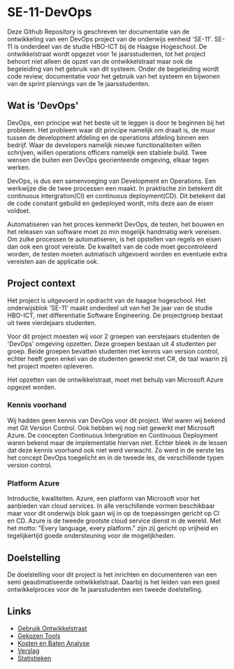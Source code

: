 # SE-11-DevOps
Deze Github Repository is geschreven ter documentatie van de ontwikkeling van een DevOps project 
van de onderwijs eenheid 'SE-11'. SE-11 is onderdeel van de studie HBO-ICT bij de Haagse Hogeschool. De 
ontwikkelstraat wordt opgezet voor 1e jaarsstudenten, tot het project behoort niet alleen de opzet van de 
ontwikkelstraat maar ook de begeleiding van het gebruik van dit systeem. Onder de begeleiding wordt code review, 
documentatie voor het gebruik van het systeem en bijwonen van de sprint plannings van de 1e jaarsstudenten.

## Wat is 'DevOps'
DevOps, een principe wat het beste uit te leggen is door te beginnen bij het probleem. Het probleem waar dit principe 
namelijk om draait is, de muur tussen de development afdeling en de operations afdeling binnen een bedrijf. 
Waar de developers namelijk nieuwe functionaliteiten willen schrijven, willen operations officers namelijk een 
stabiele build. Twee wensen die buiten een DevOps georienteerde omgeving, elkaar tegen werken. 

DevOps, is dus een samenvoeging van Development en Operations. Een werkwijze die de twee processen een maakt. 
In praktische zin betekent dit continuous intergration(CI) en continuous deployment(CD). Dit betekent dat de code 
constant gebuild en gedeployed wordt, mits deze aan de eisen voldoet.

Automatiseren van het proces kenmerkt DevOps, de testen, het bouwen en het releasen van software moet zo min 
mogelijk handmatig werk vereisen. Om zulke processen te automatiseren, is het opstellen van regels en eisen dan ook 
een groot vereiste. De kwaliteit van de code moet gecontroleerd worden, de testen moeten autmatisch uitgevoerd 
worden en eventuele extra vereisten aan de applicatie ook.


## Project context
Het project is uitgevoerd in opdracht van de haagse hogeschool. Het onderwijsblok 'SE-11' maakt onderdeel uit van 
het 3e jaar van de studie HBO-ICT, met differentiatie Software Engineering. De projectgroep bestaat uit twee 
vierdejaars studenten. 

Voor dit project moesten wij voor 2 groepen van eerstejaars studenten de 'DevOps' omgeving opzetten. Deze 
groepen bestaan uit 4 studenten per groep. Beide groepen bevatten studenten met kennis van version control, 
echter heeft geen enkel van de studenten gewerkt met C#, de taal waarin zij het project moeten opleveren. 

Het opzetten van de ontwikkelstraat, moet met behulp van Microsoft Azure opgezet worden.

### Kennis voorhand
Wij hadden geen kennis van DevOps voor dit project. Wel waren wij bekend met Git Version Control. Ook hebben wij 
nog niet gewerkt met Microsoft Azure. De concepten Continuous Intergration en Continuous Deployment waren bekend maar
de implementatie hiervan niet. Echter bleek in de lessen dat deze kennis voorhand ook niet werd verwacht. Zo werd in 
de eerste les het concept DevOps toegelicht en in de tweede les, de verschillende typen version control. 

### Platform Azure
Introductie, kwaliteiten.
Azure, een platform van Microsoft voor het aanbieden van cloud services. 
In alle verschillende vormen beschikbaar maar voor dit onderwijs blok gaan wij in op de toepassingen gericht op CI en CD. 
Azure is de tweede grootste cloud service dienst in de wereld. Met het motto: "Every language, every platform." zijn 
zij gericht op vrijheid en tegelijkertijd goede ondersteuning voor de mogelijkheden. 


## Doelstelling
De doelstelling voor dit project is het inrichten en documenteren van een semi geautimatiseerde ontwikkelstraat. 
Daarbij is het leiden van een goed ontwikkelproces voor de 1e jaarsstudenten een tweede doelstelling.

## Links 
-  [Gebruik Ontwikkelstraat](https://github.com/Janlorie/SE-11-DevOps/tree/master/Documentatie/Gebruik_Ontwikkelstraat.md)
-  [Gekozen Tools](https://github.com/Janlorie/SE-11-DevOps/tree/master/Documentatie/Gekozen_tools.md)
-  [Kosten en Baten Analyse](https://github.com/Janlorie/SE-11-DevOps/tree/master/Documentatie/Kosten_Baten.md)
-  [Verslag](https://github.com/Janlorie/SE-11-DevOps/tree/master/Project%20Verslag/Verslag.md)
-  [Statistieken](https://github.com/Janlorie/SE-11-DevOps/tree/master/Project%20Verslag/Statistieken.md)



